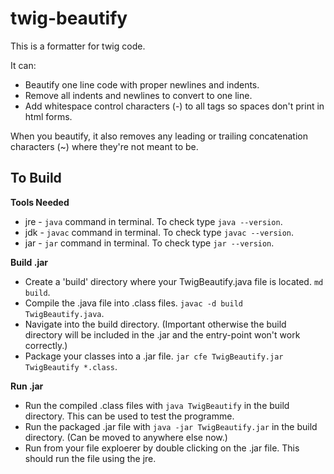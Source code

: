 # twig-beautify

This is a formatter for twig code.

It can:
- Beautify one line code with proper newlines and indents.
- Remove all indents and newlines to convert to one line.
- Add whitespace control characters (-) to all tags so spaces don't print in html forms.

When you beautify, it also removes any leading or trailing concatenation characters (~) where they're not meant to be.

## To Build
**Tools Needed**
- jre - `java` command in terminal. To check type `java --version`.
- jdk - `javac` command in terminal. To check type `javac --version`.
- jar - `jar` command in terminal. To check type `jar --version`.

**Build .jar**
- Create a 'build' directory where your TwigBeautify.java file is located. `md build`.
- Compile the .java file into .class files. `javac -d build TwigBeautify.java`.
- Navigate into the build directory. (Important otherwise the build directory will be included in the .jar and the entry-point won't work correctly.)
- Package your classes into a .jar file. `jar cfe TwigBeautify.jar TwigBeautify *.class`.

**Run .jar**
- Run the compiled .class files with `java TwigBeautify` in the build directory. This can be used to test the programme.
- Run the packaged .jar file with `java -jar TwigBeautify.jar` in the build directory. (Can be moved to anywhere else now.)
- Run from your file exploerer by double clicking on the .jar file. This should run the file using the jre. 
